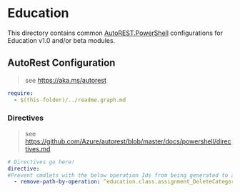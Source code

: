 # Education

This directory contains common [AutoREST.PowerShell](https://github.com/Azure/autorest.powershell) configurations for Education v1.0 and/or beta modules.

## AutoRest Configuration

> see <https://aka.ms/autorest>

``` yaml
require:
  - $(this-folder)/../readme.graph.md
```

### Directives

> see https://github.com/Azure/autorest/blob/master/docs/powershell/directives.md

``` yaml
# Directives go here!
directive:
#Prevent cmdlets with the below operation Ids from being generated to allow for aliasing as a result of breaking changes in 2.18.0 and 2.17.0. 
  - remove-path-by-operation: ^education.class.assignment_DeleteCategoryGraphBPreRef$|^education.class_DeleteMemberGraphBPreRef$|^education.class_DeleteTeacherGraphBPreRef$|^education.me.assignment_DeleteCategoryGraphBPreRef$|^education.school_DeleteClassGraphBPreRef$|^education.school_DeleteUserGraphBPreRef$|^education.user.assignment_DeleteCategoryGraphBPreRef$
```
